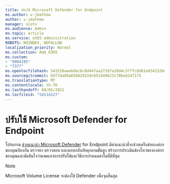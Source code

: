 ```yaml
---
title: ปรับใช้ Microsoft Defender for Endpoint
ms.author: v-jmathew
author: v-jmathew
manager: scotv
ms.audience: Admin
ms.topic: article
ms.service: o365-administration
ROBOTS: NOINDEX, NOFOLLOW
localization_priority: Normal
ms.collection: Adm_O365
ms.custom:
- "9004195"
- "7377"
ms.openlocfilehash: 543220aae6dec6c8d447aa273d7a10d4c377fc8d61e03415204f5fd2eabe6242
ms.sourcegitcommit: b5f7da89a650d2915dc652449623c78be6247175
ms.translationtype: MT
ms.contentlocale: th-TH
ms.lasthandoff: 08/05/2021
ms.locfileid: "54114227"
---
```

# <a name="deploy-microsoft-defender-for-endpoint"></a>ปรับใช้ Microsoft Defender for Endpoint

โปรแกรม [ช่วยแนะนํา Microsoft Defender](https://go.microsoft.com/fwlink/?linkid=2146241) for Endpoint มีคําแนะนําที่จะช่วยเครือข่ายองค์กรของคุณป้องกัน ตรวจหา ตรวจสอบ และตอบกลับภัยคุกคามขั้นสูง สร้างการประเมินช่องโหว่ขององค์กรของคุณและตัดสินใจว่าแพคเกจการปรับใช้และวิธีการกําหนดค่าใดที่ดีที่สุด

> [!NOTE]
> Microsoft Volume License จะต้องใช้ Defender เพื่อจุดสิ้นสุด
